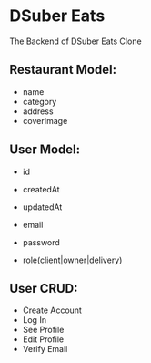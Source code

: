 # DSuber Eats

The Backend of DSuber Eats Clone

## Restaurant Model:

- name
- category
- address
- coverImage

## User Model:

- id
- createdAt
- updatedAt

- email
- password
- role(client|owner|delivery)

## User CRUD:

- Create Account
- Log In
- See Profile
- Edit Profile
- Verify Email